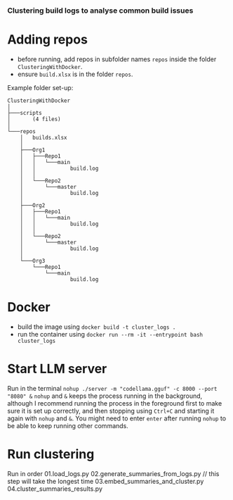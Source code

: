 ### Clustering build logs to analyse common build issues

# Adding repos

* before running, add repos in subfolder names `repos` inside the folder `ClusteringWithDocker`.
* ensure `build.xlsx` is in the folder `repos`.

Example folder set-up:
```
ClusteringWithDocker
│
├───scripts
│       (4 files)
│
└───repos
    │   builds.xlsx
    │
    ├───Org1
    │   ├───Repo1
    │   │   └───main
    │   │           build.log
    │   │
    │   └───Repo2
    │       └───master
    │               build.log
    │
    ├───Org2
    │   ├───Repo1
    │   │   └───main
    │   │           build.log
    │   │
    │   └───Repo2
    │       └───master
    │               build.log
    │
    └───Org3
        └───Repo1
            └───main
                    build.log
```


# Docker

* build the image using `docker build -t cluster_logs . `
* run the container using `docker run --rm -it --entrypoint bash cluster_logs`

# Start LLM server

Run in the terminal `nohup ./server -m "codellama.gguf" -c 8000 --port "8080" &` 
`nohup` and `&` keeps the process running in the background, although I recommend running the process in the foreground first to make sure it is set up correctly, and then stopping using `Ctrl+C` and starting it again with `nohup` and `&`. You might need to enter `enter` after running `nohup` to be able to keep running other commands.


# Run clustering
Run in order
01.load_logs.py
02.generate_summaries_from_logs.py // this step will take the longest time
03.embed_summaries_and_cluster.py
04.cluster_summaries_results.py